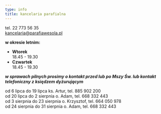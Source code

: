 ```yaml
---
type: info
title: kancelaria parafialna
---
```

tel. 22 773 56 35\
kancelaria@parafiawesola.pl

**w okresie letnim:**

* **Wtorek**\
  18.45 - 19.30
* **Czwartek**\
  18.45 - 19.30

***w sprawach pilnych prosimy o kontakt przed lub po Mszy Św. lub kontakt telefoniczny z księdzem dyżurującym***

od 6 lipca do 19 lipca	            ks. Artur, tel. 885 902 200 \
od 20 lipca do 2 sierpnia	    o. Adam, tel. 668 332 443\
od 3 sierpnia do 23 sierpnia	    o. Krzysztof, tel. 664 050 978\
od 24 sierpnia do 31 sierpnia	    o. Adam, tel. 668 332 443